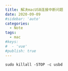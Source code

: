 ```yaml
---
title: 解决macUSB连接中断问题
date: 2020-09-09
#sidebar: 'auto'
categories:
  - Note
tags:
  - mac
#keys:
#  - 'vue'
#publish: true
---
```


```shell
sudo killall -STOP -c usbd
```
